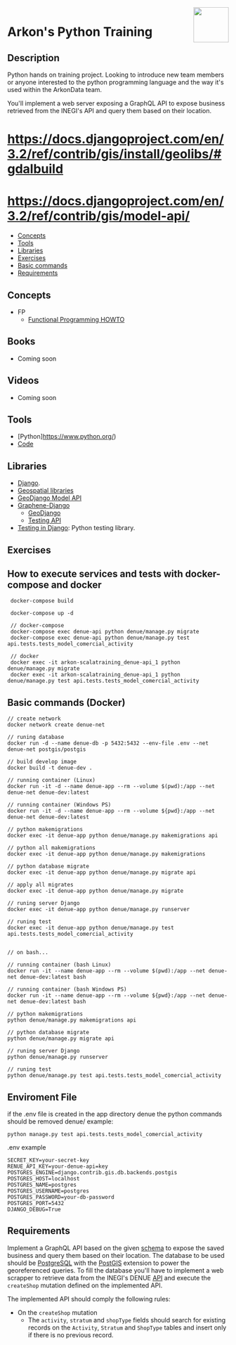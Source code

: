 <a href="https://www.arkondata.com/">
    <img src="./img/logo.jpg" align="right" height="80">
</a>

# Arkon's Python Training

## Description
Python hands on training project. Looking to introduce new team members or anyone interested to the python 
programming language and the way it's used within the ArkonData team. 

You'll implement a web server exposing a GraphQL API to expose business retrieved from the INEGI's API and 
query them based on their location.

# https://docs.djangoproject.com/en/3.2/ref/contrib/gis/install/geolibs/#gdalbuild
# https://docs.djangoproject.com/en/3.2/ref/contrib/gis/model-api/

* [Concepts](https://github.com/Grupo-Abraxas/arkon-scalatraining#concepts)
* [Tools](https://github.com/Grupo-Abraxas/arkon-scalatraining#tools)
* [Libraries](https://github.com/Grupo-Abraxas/arkon-scalatraining#libraries)
* [Exercises](https://github.com/Grupo-Abraxas/arkon-scalatraining#exercises)
* [Basic commands](https://github.com/Grupo-Abraxas/arkon-scalatraining#basic-commands)
* [Requirements](https://github.com/Grupo-Abraxas/arkon-scalatraining#requirements)

## Concepts
- FP
    - [Functional Programming HOWTO](https://docs.python.org/es/3/howto/functional.html#functional-programming-howto)

## Books
- Coming soon

## Videos
- Coming soon

## Tools
- [Python]https://www.python.org/)
- [Code](https://code.visualstudio.com/)

## Libraries
- [Django](https://docs.djangoproject.com).
- [Geospatial libraries](https://docs.djangoproject.com/en/3.2/ref/contrib/gis/install/geolibs/)
- [GeoDjango Model API](https://docs.djangoproject.com/en/3.2/ref/contrib/gis/model-api/)
- [Graphene-Django](https://docs.graphene-python.org/projects/django/en/latest/)
    - [GeoDjango](https://github.com/EverWinter23/graphene-gis)
    - [Testing API](https://docs.graphene-python.org/projects/django/en/latest/testing/)
- [Testing in Django](https://docs.djangoproject.com/en/3.2/topics/testing/): Python testing library.

## Exercises

## How to execute services and tests with docker-compose and docker
```
 docker-compose build
 
 docker-compose up -d

 // docker-compose
 docker-compose exec denue-api python denue/manage.py migrate 
 docker-compose exec denue-api python denue/manage.py test api.tests.tests_model_comercial_activity

 // docker
 docker exec -it arkon-scalatraining_denue-api_1 python denue/manage.py migrate
 docker exec -it arkon-scalatraining_denue-api_1 python denue/manage.py test api.tests.tests_model_comercial_activity
```

## Basic commands (Docker)

```
// create network
docker network create denue-net

// runing database
docker run -d --name denue-db -p 5432:5432 --env-file .env --net denue-net postgis/postgis

// build develop image 
docker build -t denue-dev .

// running container (Linux)
docker run -it -d --name denue-app --rm --volume $(pwd):/app --net denue-net denue-dev:latest

// running container (Windows PS)
docker run -it -d --name denue-app --rm --volume ${pwd}:/app --net denue-net denue-dev:latest

// python makemigrations
docker exec -it denue-app python denue/manage.py makemigrations api

// python all makemigrations
docker exec -it denue-app python denue/manage.py makemigrations

// python database migrate 
docker exec -it denue-app python denue/manage.py migrate api

// apply all migrates
docker exec -it denue-app python denue/manage.py migrate

// runing server Django
docker exec -it denue-app python denue/manage.py runserver

// runing test
docker exec -it denue-app python denue/manage.py test api.tests.tests_model_comercial_activity


// on bash...

// running container (bash Linux)
docker run -it --name denue-app --rm --volume $(pwd):/app --net denue-net denue-dev:latest bash

// running container (bash Windows PS)
docker run -it --name denue-app --rm --volume ${pwd}:/app --net denue-net denue-dev:latest bash

// python makemigrations
python denue/manage.py makemigrations api

// python database migrate 
python denue/manage.py migrate api

// runing server Django
python denue/manage.py runserver

// runing test
python denue/manage.py test api.tests.tests_model_comercial_activity

```

## Enviroment File
if the .env file is created in the app directory denue the python commands should be removed denue/
example:
```
python manage.py test api.tests.tests_model_comercial_activity
```
.env example
```
SECRET_KEY=your-secret-key
RENUE_API_KEY=your-denue-api=key
POSTGRES_ENGINE=django.contrib.gis.db.backends.postgis
POSTGRES_HOST=localhost
POSTGRES_NAME=postgres
POSTGRES_USERNAME=postgres
POSTGRES_PASSWORD=your-db-password
POSTGRES_PORT=5432
DJANGO_DEBUG=True
```

## Requirements 
Implement a GraphQL API based on the given [schema](./schema.graphql) to expose the saved business and 
query them based on their location. The database to be used should be [PostgreSQL](www.postgresql.org) with the 
[PostGIS](http://postgis.net/) extension to power the georeferenced queries. To fill the database you'll have 
to implement a web scrapper to retrieve data from the INEGI's DENUE [API](https://www.inegi.org.mx/servicios/api_denue.html) 
and execute the `createShop` mutation defined on the implemented API.

The implemented API should comply the following rules: 
- On the `createShop` mutation 
    - The `activity`, `stratum` and `shopType` fields should search for existing records on the `Activity`, 
      `Stratum` and `ShopType` tables and insert only if there is no previous record.
